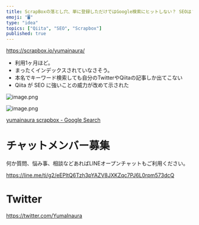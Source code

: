 ```yaml
---
title: ScrapBoxの落とし穴、単に登録しただけではGoogle検索にヒットしない？ SEOは？
emoji: "🖥"
type: "idea"
topics: ["Qiita", "SEO", "Scrapbox"]
published: true
---
```


https://scrapbox.io/yumainaura/


- 利用1ヶ月ほど。
- まったくインデックスされていなさそう。
- 本名でキーワード検索しても自分のTwitterやQiitaの記事しか出てこない
- Qiita が SEO に強いことの威力が改めて示された


![image.png](https://qiita-image-store.s3.amazonaws.com/0/89618/77803744-38f9-b356-00f0-6bc9352baf50.png)

![image.png](https://qiita-image-store.s3.amazonaws.com/0/89618/8de7c041-185f-a917-1665-1011f865b36e.png)

[yumainaura scrapbox - Google Search](https://www.google.co.jp/search?q=yumainaura+scrapbox&oq=yumainaura+scrapbox&aqs=chrome..69i57j69i60l3.5196j1j7&sourceid=chrome&ie=UTF-8)








<!-- Update From Qiita API -->

# チャットメンバー募集


何か質問、悩み事、相談などあればLINEオープンチャットもご利用ください。

https://line.me/ti/g2/eEPltQ6Tzh3pYAZV8JXKZqc7PJ6L0rpm573dcQ





# Twitter


https://twitter.com/YumaInaura


<!-- Update From Qiita API -->


